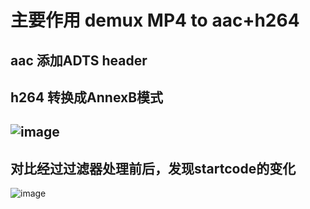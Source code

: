 # 主要作用 demux MP4 to aac+h264
  aac 添加ADTS header 
  ---
  h264 转换成AnnexB模式
  ---
![image](https://github.com/user-attachments/assets/1aab9af5-e159-457c-ab61-38258777794c)
--
对比经过过滤器处理前后，发现startcode的变化
--

![image](https://github.com/user-attachments/assets/99b7c344-1f27-4897-9d9c-bbbbcab0b182)

